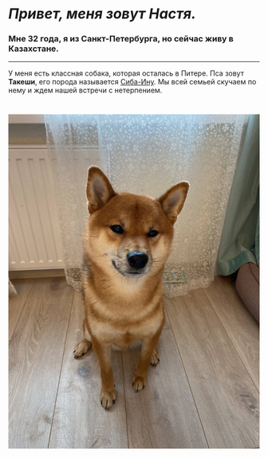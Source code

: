 # *Привет, меня зовут Настя.*

### Мне 32 года, я из Санкт-Петербурга, но сейчас живу в Казахстане.
---
У меня есть классная собака, которая осталась в Питере. Пса зовут **Такеши**, его порода называется [Сиба-Ину](https://ru.wikipedia.org/wiki/%D0%A1%D0%B8%D0%B1%D0%B0-%D0%B8%D0%BD%D1%83). Мы всей семьей скучаем по нему и ждем нашей встречи с нетерпением.
# ![dog](img/photo_2021-05-27_21-05-34.jpg)